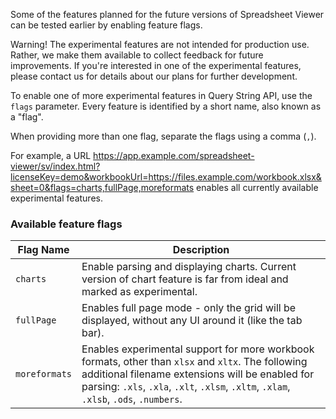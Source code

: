 Some of the features planned for the future versions of Spreadsheet Viewer can be tested earlier by enabling feature flags. 

Warning! The experimental features are not intended for production use. Rather, we make them available to collect feedback for future improvements. If you're interested in one of the experimental features, please contact us for details about our plans for further development.

To enable one of more experimental features in Query String API, use the `flags` parameter. Every feature is identified by a short name, also known as a "flag". 

When providing more than one flag, separate the flags using a comma (`,`).

For example, a URL https://app.example.com/spreadsheet-viewer/sv/index.html?licenseKey=demo&workbookUrl=https://files.example.com/workbook.xlsx&sheet=0&flags=charts,fullPage,moreformats enables all currently available experimental features.

### Available feature flags

Flag Name | Description
----------|-------------
`charts` | Enable parsing and displaying charts. Current version of chart feature is far from ideal and marked as experimental.
`fullPage` | Enables full page mode - only the grid will be displayed, without any UI around it (like the tab bar).
`moreformats` | Enables experimental support for more workbook formats, other than `xlsx` and `xltx`. The following additional filename extensions will be enabled for parsing: `.xls`, `.xla`, `.xlt`, `.xlsm`, `.xltm`, `.xlam`, `.xlsb`, `.ods`, `.numbers`.

